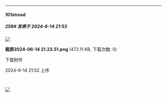 ﻿
*****

####  101stroad  
##### 258#       发表于 2024-6-14 21:53

<img src="https://img.saraba1st.com/forum/202406/14/215228zivwm1w11eraixtq.png" referrerpolicy="no-referrer">

<strong>截屏2024-06-14 21.23.51.png</strong> (472.11 KB, 下载次数: 0)

下载附件

2024-6-14 21:52 上传

  

<img src="https://static.saraba1st.com/image/smiley/face2017/066.png" referrerpolicy="no-referrer">

